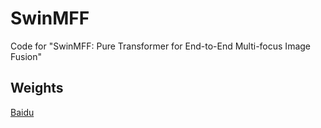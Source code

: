 # SwinMFF
Code for "SwinMFF: Pure Transformer for End-to-End  Multi-focus Image Fusion"
## Weights
[Baidu](https://www.example.com](https://pan.baidu.com/s/15-5_TzVa-ZypyceiMSyMkg?pwd=cite)https://pan.baidu.com/s/15-5_TzVa-ZypyceiMSyMkg?pwd=cite)
